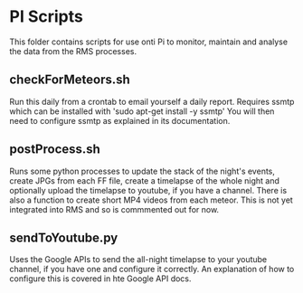 PI Scripts
=========
This folder contains scripts for use onti Pi to monitor, maintain and analyse the
data from the RMS processes.

checkForMeteors.sh
------------------
Run this daily from a crontab to email yourself a daily report. 
Requires ssmtp which can be installed with 'sudo apt-get install -y ssmtp'
You will then need to configure ssmtp as explained in its documentation.

postProcess.sh
--------------
Runs some python processes to update the stack of the night's events, 
create JPGs from each FF file, create a timelapse of the whole night and 
optionally upload the timelapse to youtube, if you have a channel. 
There is also a function to create short MP4 videos from each meteor. This is
not yet integrated into RMS and so is commmented out for now. 

sendToYoutube.py
----------------
Uses the Google APIs to send the all-night timelapse to your youtube channel, if 
you have one and configure it correctly. An explanation of how to configure this
is covered in hte Google API docs. 
